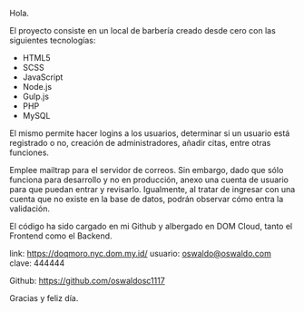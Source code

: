 Hola.

El proyecto consiste en un local de barbería creado desde cero con las siguientes tecnologías:
 - HTML5
 - SCSS
 - JavaScript
 - Node.js
 - Gulp.js
 - PHP
 - MySQL

El mismo permite hacer logins a los usuarios, determinar si un usuario está registrado o no, creación de administradores, añadir citas, entre otras funciones.

Emplee mailtrap para el servidor de correos. Sin embargo, dado que sólo funciona para desarrollo y no en producción, anexo una cuenta de usuario para que puedan entrar y revisarlo. Igualmente, al tratar de ingresar con una cuenta que no existe en la base de datos, podrán observar cómo entra la validación.

El código ha sido cargado en mi Github y albergado en DOM Cloud, tanto el Frontend como el Backend.

link: https://doqmoro.nyc.dom.my.id/
usuario: oswaldo@oswaldo.com
clave: 444444

Github: https://github.com/oswaldosc1117

Gracias y feliz día.
